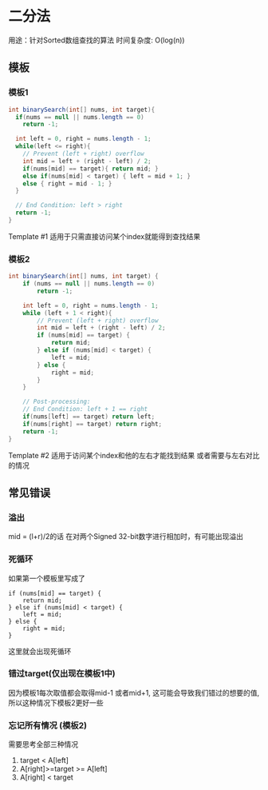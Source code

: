 # 二分法

用途：针对Sorted数组查找的算法
时间复杂度: O(log(n))

## 模板
### 模板1
```java
int binarySearch(int[] nums, int target){
  if(nums == null || nums.length == 0)
    return -1;

  int left = 0, right = nums.length - 1;
  while(left <= right){
    // Prevent (left + right) overflow
    int mid = left + (right - left) / 2;
    if(nums[mid] == target){ return mid; }
    else if(nums[mid] < target) { left = mid + 1; }
    else { right = mid - 1; }
  }

  // End Condition: left > right
  return -1;
}
```

Template #1 适用于只需直接访问某个index就能得到查找结果
### 模板2

```java
int binarySearch(int[] nums, int target) {
    if (nums == null || nums.length == 0)
        return -1;

    int left = 0, right = nums.length - 1;
    while (left + 1 < right){
        // Prevent (left + right) overflow
        int mid = left + (right - left) / 2;
        if (nums[mid] == target) {
            return mid;
        } else if (nums[mid] < target) {
            left = mid;
        } else {
            right = mid;
        }
    }

    // Post-processing:
    // End Condition: left + 1 == right
    if(nums[left] == target) return left;
    if(nums[right] == target) return right;
    return -1;
}
```
Template #2 适用于访问某个index和他的左右才能找到结果
或者需要与左右对比的情况


## 常见错误

### 溢出
mid = (l+r)/2的话
在对两个Signed 32-bit数字进行相加时，有可能出现溢出

### 死循环
如果第一个模板里写成了

```
if (nums[mid] == target) {
    return mid;
} else if (nums[mid] < target) {
    left = mid;
} else {
    right = mid;
}
```
这里就会出现死循环

### 错过target(仅出现在模板1中)
因为模板1每次取值都会取得mid-1 或者mid+1, 这可能会导致我们错过的想要的值, 所以这种情况下模板2更好一些
### 忘记所有情况 (模板2)
需要思考全部三种情况

1. target < A[left]
2. A[right]>=target >= A[left]
3. A[right] < target
